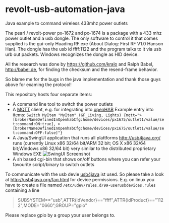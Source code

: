 # revolt-usb-automation-java

Java example to command wireless 433mhz power outlets

The pearl / revolt-power px-1672 and px-1674 is a package with a 433 mhz power outlet and a usb dongle. 
The only software to control it that comes supplied is the gui-only Huading RF.exe (About Dialog: First RF V1.0 Hanson Han). 
The dongle has the usb id ffff:1122 and the program talks to it via usb urb out packets. 
Windows recognizes the dongle as HID device.

All the research was done by https://github.com/kralo and Ralph Babel, http://babel.de, for finding the checksum and the resend-frame behavior. 

So blame me for the bugs in the java implementation and thank those guys above for examing the protocol!

This repository hosts four separate items: 
* A command line tool to switch the power outlets
* A [MQTT](https://en.wikipedia.org/wiki/MQTT "MQTT") client, e.g. for integrating into [openHAB](http://www.openhab.org/ "openHAB")
Example entry into items: ```Switch MyItem "MyItem" (GF_Living, Lights) {mqtt=">[brokerNameDefinedInOpenhabCfg:home/devices/px1675/outlet1/value/set:command:ON:true], >[brokerNameDefinedInOpenhabCfg:home/devices/px1675/outlet1/value/set:command:OFF:false]"}```
* A Java/SwingUI application that runs all plattforms http://usb4java.org/ runs (currently Linux x86 32/64 bit/ARM 32 bit; OS X x86 32/64 bit;Windows x86 32/64 bit) very similar to the distributed proprietary Windows EXE
![SwingUI Screenshot](https://pfichtner.github.io/revolt-usb-automation-java/screenshots/swingui.png)
* A sh based cgi-bin that shows on/off buttons where you can refer your favourite script/binary to switch outlets

To communicate with the usb devie [usb4java](http://usb4java.org/) ist used. So please take a look at  http://usb4java.org/faq.html for device permissions. E.g. on linux you have to create a file named ```/etc/udev/rules.d/99-userusbdevices.rules``` containing a line
> SUBSYSTEM=="usb",ATTR{idVendor}=="ffff",ATTR{idProduct}=="1122",MODE="0660",GROUP="gpio"

Please replace gpio by a group your user belongs to. 

